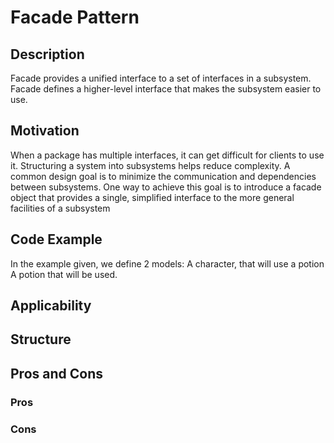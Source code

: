 # Facade Pattern


## Description
Facade provides a unified interface to a set of interfaces in a subsystem. 
Facade defines a higher-level interface that makes the subsystem easier to use.

## Motivation
When a package has multiple interfaces, it can get difficult for clients to use it.
Structuring a system into subsystems helps reduce complexity. A common design goal is to minimize the communication and dependencies between subsystems.
One way to achieve this goal is to introduce a facade object that provides a single, simplified interface to the more general facilities of a subsystem

## Code Example

In the example given, we define 2 models: 
A character, that will use a potion 
A potion that will be used.

## Applicability


## Structure



## Pros and Cons

### Pros

### Cons